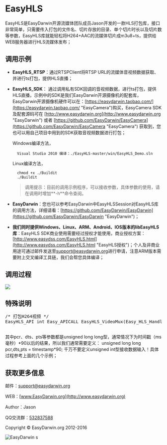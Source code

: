 # EasyHLS #

EasyHLS是EasyDarwin开源流媒体团队成员Jason开发的一款HLS打包库，接口非常简单，只需要传入打包的文件名、切片存放的目录、单个切片时长以及切片数等参数，EasyHLS库就能轻松将H264+AAC的流媒体切片成m3u8+ts，提供给WEB服务器进行HLS流媒体发布；

## 调用示例 ##

- **EasyHLS_RTSP**：通过RTSPClient将RTSP URL的流媒体音视频数据获取、并进行ts打包，提供HLS直播；

- **EasyHLS_SDK**： 通过调用私有SDK回调的音视频数据，进行ts打包，提供HLS直播，示例中的SDK是我们EasyDarwin开源摄像机的配套库，EasyDarwin开源摄像机硬件可以在：[https://easydarwin.taobao.com/](https://easydarwin.taobao.com/ "EasyCamera")购买，EasyCamera SDK及配套源码可在 [http://www.easydarwin.org](http://www.easydarwin.org "EasyDarwin") 或者 [https://github.com/EasyDarwin/EasyCamera](https://github.com/EasyDarwin/EasyCamera "EasyCamera") 获取到，您也可以用自己项目中用到的SDK获取音视频数据进行打包；


	Windows编译方法，

    	Visual Studio 2010 编译：./EasyHLS-master/win/EasyHLS_Demo.sln

	Linux编译方法，
		
		chmod +x ./Buildit
		./Buildit
	> 调用提示：目前的调用示例程序，可以接收参数，具体参数的使用，请在调用时增加**-h**命令查阅。

- **EasyDarwin**：您也可以参考EasyDarwin中EasyHLSSession对EasyHLS库的调用方法，详细请看：[https://github.com/EasyDarwin/EasyDarwin](https://github.com/EasyDarwin/EasyDarwin "EasyDarwin")；

- **我们同时提供Windows、Linux、ARM、Android、IOS版本的libEasyHLS库**：EasyHLS SDK商业使用需要经过授权才能使用，商业授权方案： [http://www.easydss.com/EasyHLS.html](http://www.easydss.com/EasyHLS.html "EasyHLS授权")；个人及非商业用途可通过邮件发送至[support@easydarwin.org](mailto:support@easydarwin.org "EasyDarwin support mail")进行申请，注意ARM版本需要附上交叉编译工具链，我们会帮您具体编译；


## 调用过程 ##
![](http://www.easydarwin.org/skin/easydarwin/images/easyhls20160328.png)


## 特殊说明 ##
<pre>
/* 打包H264视频 */
EasyHLS_API int Easy_APICALL EasyHLS_VideoMux(Easy_HLS_Handle handle, unsigned int uiFrameType, unsigned char *data, int dataLength, unsigned long long pcr, unsigned long long pts, unsigned long long dts);
	
</pre>
其中pcr、dts、pts等参数都是unsigned long long型，通常情况下为时间戳（ms毫秒）\*90以后的结果，所以我们通常需要定义：
unsigned long long pcr,dts,pts = timestamp\*90; 千万不要定义unsigned int型接收数据输入！具体过程参考上面的几个示例；


## 获取更多信息 ##

邮件：[support@easydarwin.org](mailto:support@easydarwin.org) 

WEB：[www.EasyDarwin.org](http://www.easydarwin.org)

Author：Jason

QQ交流群：[532837588](http://jq.qq.com/?_wv=1027&k=2Gj52jZ "EasyHLS")

Copyright &copy; EasyDarwin.org 2012-2016

![EasyDarwin](http://www.easydarwin.org/skin/easydarwin/images/wx_qrcode.jpg)
s